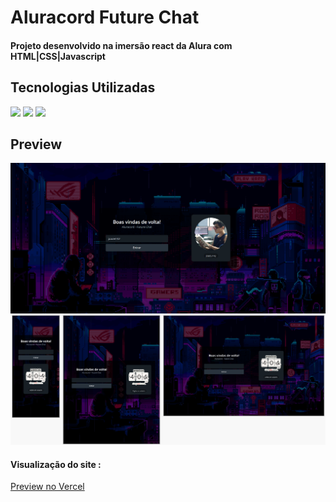 <h1>Aluracord Future Chat</h1>
<h4>Projeto desenvolvido na imersão react da Alura com HTML|CSS|Javascript</h4>
<h2>Tecnologias Utilizadas</h2>
<div style="display: inline_block">
  <img  src="https://img.shields.io/badge/HTML5-E34F26?style=for-the-badge&logo=html5&logoColor=white">
  <img src="https://img.shields.io/badge/CSS3-1572B6?style=for-the-badge&logo=css3&logoColor=white">
  <img src="https://img.shields.io/badge/JavaScript-F7DF1E?style=for-the-badge&logo=javascript&logoColor=black">
 </div>
<h2>Preview</h2>
<img margin-bottom="20px" src="public/img/readme.PNG">
<img margin-bottom="20px" src="public/img/readme2.PNG"">
<h4  style="display: inline_block">Visualização do site :</h4><a style="display: inline_block" target="blank" href="https://alura-matrix-i8fsomazl-joao5142.vercel.app/">Preview no Vercel</a>

